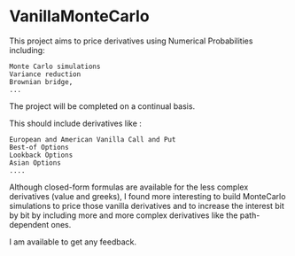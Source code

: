 # VanillaMonteCarlo

This project aims to price derivatives using Numerical Probabilities including:

    Monte Carlo simulations
    Variance reduction
    Brownian bridge,
    ...

The project will be completed on a continual basis.

This should include derivatives like :

    European and American Vanilla Call and Put
    Best-of Options
    Lookback Options
    Asian Options
    ....

Although closed-form formulas are available for the less complex derivatives (value and greeks), I found more interesting to build MonteCarlo simulations to price those vanilla derivatives 
and to increase the interest bit by bit by including more and more complex derivatives like the path-dependent ones.

I am available to get any feedback.
